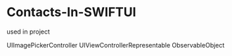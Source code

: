# Contacts-In-SWIFTUI

used in project

UIImagePickerController
UIViewControllerRepresentable
ObservableObject
